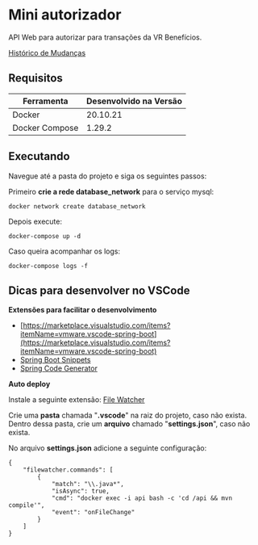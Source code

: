 # Mini autorizador

API Web para autorizar para transações da VR Benefícios.

[Histórico de Mudanças](https://github.com/lucasnbertoldi/mini-authorizator/blob/main/CHANGELOG.md)

## Requisitos

| Ferramenta | Desenvolvido na Versão |
|--|--|
| Docker | 20.10.21 |
| Docker Compose | 1.29.2 |


## Executando

Navegue até a pasta do projeto e siga os seguintes passos:

Primeiro **crie a rede database_network** para o serviço mysql:

    docker network create database_network

Depois execute:

    docker-compose up -d

Caso queira acompanhar os logs:

    docker-compose logs -f

## Dicas para desenvolver no VSCode

**Extensões para facilitar o desenvolvimento**

- [https://marketplace.visualstudio.com/items?itemName=vmware.vscode-spring-boot](https://marketplace.visualstudio.com/items?itemName=vmware.vscode-spring-boot)
- [Spring Boot Snippets](https://marketplace.visualstudio.com/items?itemName=developersoapbox.vscode-springboot-snippets)
- [Spring Code Generator](https://marketplace.visualstudio.com/items?itemName=SonalSithara.spring-code-generator)

**Auto deploy**

Instale a seguinte extensão: [File Watcher](https://marketplace.visualstudio.com/items?itemName=appulate.filewatcher)

Crie uma **pasta** chamada "**.vscode**" na raiz do projeto, caso não exista.
Dentro dessa pasta, crie um **arquivo** chamado "**settings.json**", caso não exista.

No arquivo **settings.json** adicione a seguinte configuração:

    {
	    "filewatcher.commands": [
			{
			    "match": "\\.java*",
			    "isAsync": true,
			    "cmd": "docker exec -i api bash -c 'cd /api && mvn compile'",
			    "event": "onFileChange"
		    }
	    ]
	}
